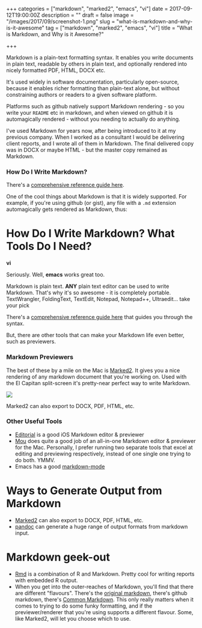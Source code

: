 +++
categories = ["markdown", "marked2", "emacs", "vi"]
date = 2017-09-12T19:00:00Z
description = ""
draft = false
image = "/images/2017/09/screenshot-1.png"
slug = "what-is-markdown-and-why-is-it-awesome"
tag = ["markdown", "marked2", "emacs", "vi"]
title = "What is Markdown, and Why is it Awesome?"

+++

Markdown is a plain-text formatting syntax. It enables you write documents in plain text, readable by others in plain text, and optionally rendered into nicely formatted PDF, HTML, DOCX etc.

It's used widely in software documentation, particularly open-source, because it enables richer formatting than plain-text alone, but without constraining authors or readers to a given software platform.

Platforms such as github natively support Markdown rendering - so you write your `README` etc in markdown, and when viewed on github it is automagically rendered - without you needing to actually do anything.

I've used Markdown for years now, after being introduced to it at my previous company. When I worked as a consultant I would be delivering client reports, and I wrote all of them in Markdown. The final delivered copy was in DOCX or maybe HTML - but the master copy remained as Markdown.

### How Do I Write Markdown?

There's a [comprehensive reference guide here](https://github.com/adam-p/markdown-here/wiki/Markdown-Cheatsheet).

<script src="https://gist.github.com/rmoff/8f31d89ad60297b3c63301613a204b85.js"></script>

One of the cool things about Markdown is that it is widely supported. For example, if you're using github (or gist), any file with a `.md` extension automagically gets rendered as Markdown, thus: 

<script src="https://gist.github.com/rmoff/fd71d2f97f2ff4eec41dde180cd03e73.js"></script>

# How Do I Write Markdown? What Tools Do I Need? #

**vi**

Seriously. Well, **emacs** works great too.

Markdown is plain text. **ANY** plain text editor can be used to write Markdown. That's why it's so awesome - it is completely portable. TextWrangler, FoldingText, TextEdit, Notepad, Notepad++, Ultraedit... take your pick

There's a [comprehensive reference guide here](https://github.com/adam-p/markdown-here/wiki/Markdown-Cheatsheet) that guides you through the syntax.


But, there are other tools that can make your Markdown life even better, such as previewers.

### Markdown Previewers ##

The best of these by a mile on the Mac is [Marked2](http://marked2app.com/). It gives you a nice rendering of any markdown document that you're working on. Used with the El Capitan split-screen it's pretty-near perfect way to write Markdown.

![](/images/2017/09/screenshot.png)

Marked2 can also export to DOCX, PDF, HTML, etc.

### Other Useful Tools ##

* [Editorial](http://omz-software.com/editorial/) is a good iOS Markdown editor & previewer
* [Mou](http://25.io/mou/) does quite a good job of an all-in-one Markdown editor & previewer for the Mac. Personally, I prefer running two separate tools that excel at editing and previewing respectively, instead of one single one trying to do both. YMMV.
* Emacs has a good [markdown-mode](http://jblevins.org/projects/markdown-mode/)

# Ways to Generate Output from Markdown #

* [Marked2](http://marked2app.com/) can also export to DOCX, PDF, HTML, etc.
* [pandoc](http://pandoc.org/) can generate a huge range of output formats from markdown input.

# Markdown geek-out #

* [Rmd](http://rmarkdown.rstudio.com/) is a combination of R and Markdown. Pretty cool for writing reports with embedded R output. 
* When you get into the outer-reaches of Markdown, you'll find that there are different "flavours". There's the [original markdown](https://daringfireball.net/projects/markdown/), there's github markdown, there's [Common Markdown](http://blog.codinghorror.com/standard-markdown-is-now-common-markdown/). This only really matters when it comes to trying to do some funky formatting, and if the previewer/renderer that you're using supports a different flavour. Some, like Marked2, will let you choose which to use.
